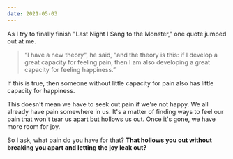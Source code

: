 ```yaml
---
date: 2021-05-03
---
```


As I try to finally finish "Last Night I Sang to the Monster," one quote jumped out at me.

> “I have a new theory", he said, "and the theory is this: if I develop a great capacity for feeling pain, then I am also developing a great capacity for feeling happiness.”

If this is true, then someone without little capacity for pain also has little capacity for happiness.

This doesn't mean we have to seek out pain if we're not happy. We all already have pain somewhere in us. It's a matter of finding ways to feel our pain that won't tear us apart but hollows us out. Once it's gone, we have more room for joy.

So I ask, what pain do you have for that? **That hollows you out without breaking you apart and letting the joy leak out?**
